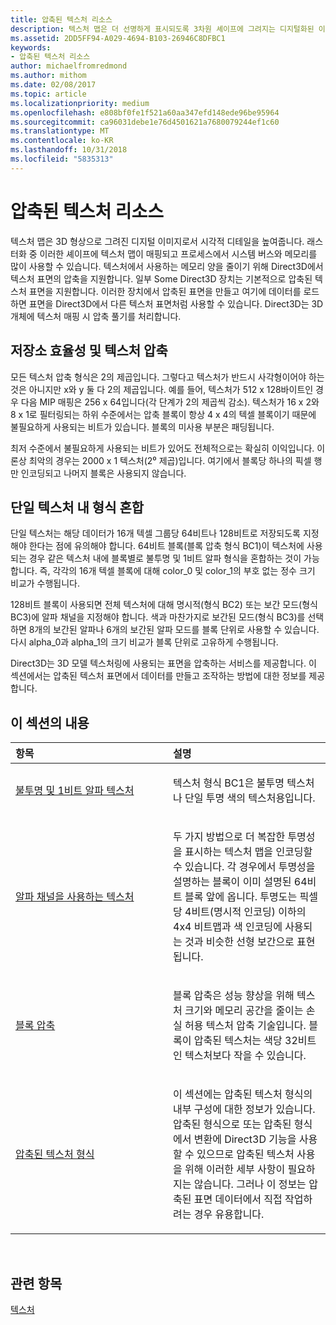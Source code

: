 ```yaml
---
title: 압축된 텍스처 리소스
description: 텍스처 맵은 더 선명하게 표시되도록 3차원 셰이프에 그려지는 디지털화된 이미지입니다.
ms.assetid: 2DD5FF94-A029-4694-B103-26946C8DFBC1
keywords:
- 압축된 텍스처 리소스
author: michaelfromredmond
ms.author: mithom
ms.date: 02/08/2017
ms.topic: article
ms.localizationpriority: medium
ms.openlocfilehash: e808bf0fe1f521a60aa347efd148ede96be95964
ms.sourcegitcommit: ca96031debe1e76d4501621a7680079244ef1c60
ms.translationtype: MT
ms.contentlocale: ko-KR
ms.lasthandoff: 10/31/2018
ms.locfileid: "5835313"
---
```

# <a name="compressed-texture-resources"></a>압축된 텍스처 리소스


텍스처 맵은 3D 형상으로 그려진 디지털 이미지로서 시각적 디테일을 높여줍니다. 래스터화 중 이러한 셰이프에 텍스처 맵이 매핑되고 프로세스에서 시스템 버스와 메모리를 많이 사용할 수 있습니다. 텍스처에서 사용하는 메모리 양을 줄이기 위해 Direct3D에서 텍스처 표면의 압축을 지원합니다. 일부 Some Direct3D 장치는 기본적으로 압축된 텍스처 표면을 지원합니다. 이러한 장치에서 압축된 표면을 만들고 여기에 데이터를 로드하면 표면을 Direct3D에서 다른 텍스처 표면처럼 사용할 수 있습니다. Direct3D는 3D 개체에 텍스처 매핑 시 압축 풀기를 처리합니다.

## <a name="span-idstorage-efficiency-and-texture-compressionspanspan-idstorage-efficiency-and-texture-compressionspanspan-idstorage-efficiency-and-texture-compressionspanstorage-efficiency-and-texture-compression"></a><span id="Storage-Efficiency-and-Texture-Compression"></span><span id="storage-efficiency-and-texture-compression"></span><span id="STORAGE-EFFICIENCY-AND-TEXTURE-COMPRESSION"></span>저장소 효율성 및 텍스처 압축


모든 텍스처 압축 형식은 2의 제곱입니다. 그렇다고 텍스처가 반드시 사각형이어야 하는 것은 아니지만 x와 y 둘 다 2의 제곱입니다. 예를 들어, 텍스처가 512 x 128바이트인 경우 다음 MIP 매핑은 256 x 64입니다(각 단계가 2의 제곱씩 감소). 텍스처가 16 x 2와 8 x 1로 필터링되는 하위 수준에서는 압축 블록이 항상 4 x 4의 텍셀 블록이기 때문에 불필요하게 사용되는 비트가 있습니다. 블록의 미사용 부분은 패딩됩니다.

최저 수준에서 불필요하게 사용되는 비트가 있어도 전체적으로는 확실히 이익입니다. 이론상 최악의 경우는 2000 x 1 텍스처(2⁰ 제곱)입니다. 여기에서 블록당 하나의 픽셀 행만 인코딩되고 나머지 블록은 사용되지 않습니다.

## <a name="span-idmixing-formats-within-a-single-texturespanspan-idmixing-formats-within-a-single-texturespanspan-idmixing-formats-within-a-single-texturespanmixing-formats-within-a-single-texture"></a><span id="Mixing-Formats-Within-a-Single-Texture"></span><span id="mixing-formats-within-a-single-texture"></span><span id="MIXING-FORMATS-WITHIN-A-SINGLE-TEXTURE"></span>단일 텍스처 내 형식 혼합


단일 텍스처는 해당 데이터가 16개 텍셀 그룹당 64비트나 128비트로 저장되도록 지정해야 한다는 점에 유의해야 합니다. 64비트 블록(블록 압축 형식 BC1)이 텍스처에 사용되는 경우 같은 텍스처 내에 블록별로 불투명 및 1비트 알파 형식을 혼합하는 것이 가능합니다. 즉, 각각의 16개 텍셀 블록에 대해 color\_0 및 color\_1의 부호 없는 정수 크기 비교가 수행됩니다.

128비트 블록이 사용되면 전체 텍스처에 대해 명시적(형식 BC2) 또는 보간 모드(형식 BC3)에 알파 채널을 지정해야 합니다. 색과 마찬가지로 보간된 모드(형식 BC3)를 선택하면 8개의 보간된 알파나 6개의 보간된 알파 모드를 블록 단위로 사용할 수 있습니다. 다시 alpha\_0과 alpha\_1의 크기 비교가 블록 단위로 고유하게 수행됩니다.

Direct3D는 3D 모델 텍스처링에 사용되는 표면을 압축하는 서비스를 제공합니다. 이 섹션에서는 압축된 텍스처 표면에서 데이터를 만들고 조작하는 방법에 대한 정보를 제공합니다.

## <a name="span-idin-this-sectionspanin-this-section"></a><span id="in-this-section"></span>이 섹션의 내용


<table>
<colgroup>
<col width="50%" />
<col width="50%" />
</colgroup>
<thead>
<tr class="header">
<th align="left">항목</th>
<th align="left">설명</th>
</tr>
</thead>
<tbody>
<tr class="odd">
<td align="left"><p><a href="opaque-and-1-bit-alpha-textures.md">불투명 및 1비트 알파 텍스처</a></p></td>
<td align="left"><p>텍스처 형식 BC1은 불투명 텍스처나 단일 투명 색의 텍스처용입니다.</p></td>
</tr>
<tr class="even">
<td align="left"><p><a href="textures-with-alpha-channels.md">알파 채널을 사용하는 텍스처</a></p></td>
<td align="left"><p>두 가지 방법으로 더 복잡한 투명성을 표시하는 텍스처 맵을 인코딩할 수 있습니다. 각 경우에서 투명성을 설명하는 블록이 이미 설명된 64비트 블록 앞에 옵니다. 투명도는 픽셀당 4비트(명시적 인코딩) 이하의 4x4 비트맵과 색 인코딩에 사용되는 것과 비슷한 선형 보간으로 표현됩니다.</p></td>
</tr>
<tr class="odd">
<td align="left"><p><a href="block-compression.md">블록 압축</a></p></td>
<td align="left"><p>블록 압축은 성능 향상을 위해 텍스처 크기와 메모리 공간을 줄이는 손실 허용 텍스처 압축 기술입니다. 블록이 압축된 텍스처는 색당 32비트인 텍스처보다 작을 수 있습니다.</p></td>
</tr>
<tr class="even">
<td align="left"><p><a href="compressed-texture-formats.md">압축된 텍스처 형식</a></p></td>
<td align="left"><p>이 섹션에는 압축된 텍스처 형식의 내부 구성에 대한 정보가 있습니다. 압축된 형식으로 또는 압축된 형식에서 변환에 Direct3D 기능을 사용할 수 있으므로 압축된 텍스처 사용을 위해 이러한 세부 사항이 필요하지는 않습니다. 그러나 이 정보는 압축된 표면 데이터에서 직접 작업하려는 경우 유용합니다.</p></td>
</tr>
</tbody>
</table>

 

## <a name="span-idrelated-topicsspanrelated-topics"></a><span id="related-topics"></span>관련 항목


[텍스처](textures.md)

 

 




